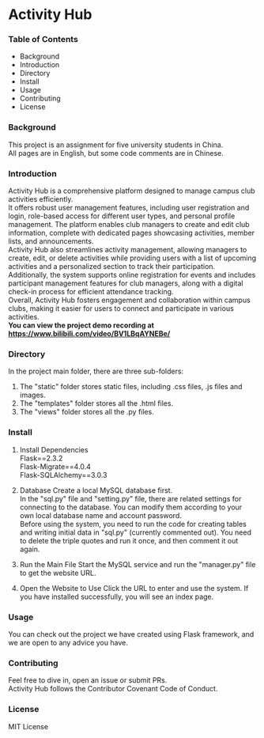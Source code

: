 Activity Hub
====

### Table of Contents
* Background
* Introduction
* Directory
* Install
* Usage
* Contributing
* License


### Background
This project is an assignment for five university students in China.  
All pages are in English, but some code comments are in Chinese.

### Introduction
Activity Hub is a comprehensive platform designed to manage campus club activities efficiently.   
It offers robust user management features, including user registration and login, role-based access for different user types, and personal profile management. 
The platform enables club managers to create and edit club information, complete with dedicated pages showcasing activities, member lists, and announcements.  
Activity Hub also streamlines activity management, allowing managers to create, edit, or delete activities while providing users with a list of upcoming activities and a personalized section to track their participation.  
Additionally, the system supports online registration for events and includes participant management features for club managers, along with a digital check-in process for efficient attendance tracking.  
Overall, Activity Hub fosters engagement and collaboration within campus clubs, making it easier for users to connect and participate in various activities.  
**You can view the project demo recording at https://www.bilibili.com/video/BV1LBqAYNEBe/**

### Directory
In the project main folder, there are three sub-folders:
1. The "static" folder stores static files, including .css files, .js files and images.
2. The "templates" folder stores all the .html files.
3. The "views" folder stores all the .py files.

### Install
1. Install Dependencies  
Flask==2.3.2  
Flask-Migrate==4.0.4  
Flask-SQLAlchemy==3.0.3

2. Database
Create a local MySQL database first.  
In the "sql.py" file and "setting.py" file, there are related settings for connecting to the database. You can modify them according to your own local database name and account password.  
Before using the system, you need to run the code for creating tables and writing initial data in "sql.py" (currently commented out). You need to delete the triple quotes and run it once, and then comment it out again.

3. Run the Main File
Start the MySQL service and run the "manager.py" file to get the website URL.

4. Open the Website to Use
Click the URL to enter and use the system. 
If you have installed successfully, you will see an index page.


### Usage
You can check out the project we have created using Flask framework, and we are open to any advice you have.


### Contributing
Feel free to dive in, open an issue or submit PRs.  
Activity Hub follows the Contributor Covenant Code of Conduct.


### License
MIT License